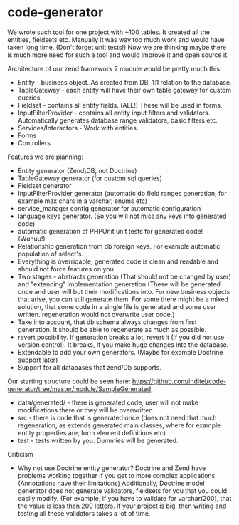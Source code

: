 code-generator
==============

We wrote such tool for one project with ~100 tables. It created all the entities, fieldsets etc. Manually it was way too much work and would have taken long time. (Don't forget unit tests!) Now we are thinking maybe there is much more need for such a tool and would improve it and open source it.

Architecture of our zend framework 2 module would be pretty much this:
* Entity - business object. As created from DB, 1:1 relation to the database.
* TableGateway - each entity will have their own table gateway for custom queries.
* Fieldset - contains all entity fields. (ALL!) These will be used in forms.
* InputFilterProvider - contains all entity input filters and validators. Automatically generates database range validators, basic filters etc.
* Services/Interactors - Work with entities.
* Forms
* Controllers

Features we are planning:
* Entity generator (Zend\DB, not Doctrine)
* TableGateway generator (for custom sql queries)
* Fieldset generator
* InputFilterProvider generator (automatic db field ranges generation, for example max chars in a varchar, enums etc)
* service_manager config generator for automatic configuration
* language keys generator. (So you will not miss any keys into generated code)
* automatic generation of PHPUnit unit tests for generated code! (Wuhuu!)
* Relationship generation from db foreign keys. For example automatic population of select's.
* Everything is overridable, generated code is clean and readable and should not force features on you.
* Two stages - abstracts generation (That should not be changed by user) and "extending" implementation generation (These will be generated once and user will but their modifications into. For new business objects that arise, you can still generate them. For some there might be a mixed solution, that some code in a single file is generated and some user written. regeneration would not overwrite user code.)
* Take into account, that db schema always changes from first generation. It should be able to regenerate as much as possible.
* revert possibility. If generation breaks a lot, revert it (If you did not use version control). It breaks, if you make huge changes into the database.
* Extendable to add your own generators. (Maybe for example Doctrine support later)
* Support for all databases that zend/Db supports.

Our starting structure could be seen here: https://github.com/inditel/code-generator/tree/master/module/SampleGenerated
* data/generated/ - there is generated code, user will not make modifications there or they will be overwritten
* src - there is code that is generated once (does not need that much regeneration, as extends generated main classes, where for example entity properties are, form element definitions etc)
* test - tests written by you. Dummies will be generated.


Criticism
* Why not use Doctrine entity generator?
Doctrine and Zend have problems working together if you get to more complex applications. (Annotations have their limitations)
Additionally, Doctrine model generator does not generate validators, fieldsets for you that you could easily modify. (For example, if you have to validate for varchar(200), that the value is less than 200 letters.
If your project is big, then writing and testing all these validators takes a lot of time.

